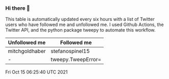 ### Hi there 👋

This table is automatically updated every six hours with a list of Twitter users who have followed me and unfollowed me. I used Github Actions, the Twitter API, and the python package tweepy to automate this workflow.

| Unfollowed me |  Followed me |
| --- | --- |
|mitchgoldhaber|stefanospinel15|
|-|tweepy.TweepError=|
Fri Oct 15 06:25:40 UTC 2021
